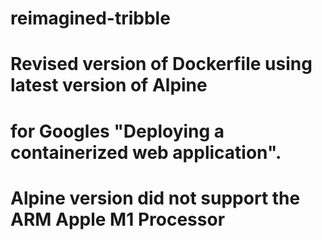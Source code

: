 # reimagined-tribble
# Revised version of Dockerfile using latest version of Alpine
# for Googles "Deploying a containerized web application".
# Alpine version did not support the ARM Apple M1 Processor
